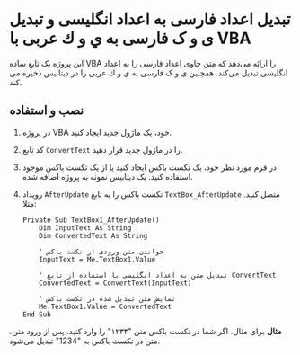 # تبدیل اعداد فارسی به اعداد انگلیسی و تبدیل ی و ک فارسی به ي و ك عربی با VBA


این پروژه یک تابع ساده VBA را ارائه می‌دهد که متن حاوی اعداد فارسی را به اعداد انگلیسی تبدیل می‌کند. همچنین ی و ک فارسی به ي و ك عربی را در دیتابیس ذخیره می کند. 

## نصب و استفاده

1. در پروژه VBA خود، یک ماژول جدید ایجاد کنید.

2. کد تابع `ConvertText` را در ماژول جدید قرار دهید.

3. در فرم مورد نظر خود، یک تکست باکس ایجاد کنید یا از یک تکست باکس موجود استفاده کنید. یک دیتابیس نمونه به پروژه اضافه شده.

4. رویداد `AfterUpdate` تکست باکس را به تابع `TextBox_AfterUpdate` متصل کنید. مثلا:

   ```vba
   Private Sub TextBox1_AfterUpdate()
       Dim InputText As String
       Dim ConvertedText As String
   
       ' خواندن متن ورودی از تکست باکس
       InputText = Me.TextBox1.Value
   
       ' تبدیل متن به اعداد انگلیسی با استفاده از تابع ConvertText
       ConvertedText = ConvertText(InputText)
   
       ' نمایش متن تبدیل شده در تکست باکس
       Me.TextBox1.Value = ConvertedText
   End Sub

**مثال**
برای مثال، اگر شما در تکست باکس متن "۱۲۳۴" را وارد کنید، پس از ورود متن، متن در تکست باکس به "1234" تبدیل می‌شود.
